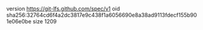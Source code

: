 version https://git-lfs.github.com/spec/v1
oid sha256:32764cd6f4a2dc3817e9c438f1a6056690e8a38ad9113fdecf155b901e06e0be
size 1209
